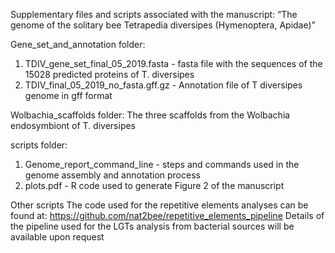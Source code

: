 Supplementary files and scripts associated with the manuscript: “The genome of the solitary bee Tetrapedia diversipes (Hymenoptera, Apidae)”

Gene_set_and_annotation folder:
1. TDIV_gene_set_final_05_2019.fasta - fasta file with the sequences of the 15028 predicted proteins of T. diversipes 
2. TDIV_final_05_2019_no_fasta.gff.gz - Annotation file of T diversipes genome in gff format

Wolbachia_scaffolds folder:
The three scaffolds from the Wolbachia endosymbiont of T. diversipes

scripts folder:
1. Genome_report_command_line - steps and commands used in the genome assembly and annotation process 
2. plots.pdf - R code used to generate Figure 2 of the manuscript 

Other scripts
The code used for the repetitive elements analyses can be found at: https://github.com/nat2bee/repetitive_elements_pipeline 
Details of the pipeline used for the LGTs analysis from bacterial sources will be available upon request
